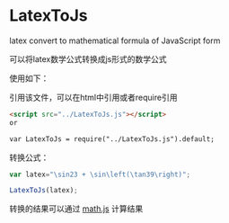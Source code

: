 # LatexToJs
latex convert to mathematical formula of JavaScript form

可以将latex数学公式转换成js形式的数学公式

使用如下：

引用该文件，可以在html中引用或者require引用
```html
<script src="../LatexToJs.js"></script>
or

var LatexToJs = require("../LatexToJs.js").default;
```

转换公式：
```javascript
var latex="\sin23 + \sin\left(\tan39\right)";

LatexToJs(latex);
```

转换的结果可以通过 [math.js](https://mathjs.org/) 计算结果
